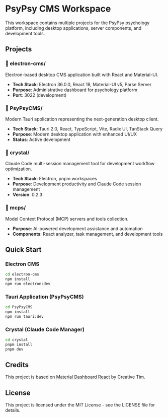 # PsyPsy CMS Workspace

This workspace contains multiple projects for the PsyPsy psychology platform, including desktop applications, server components, and development tools.

## Projects

### 📱 electron-cms/
Electron-based desktop CMS application built with React and Material-UI.
- **Tech Stack**: Electron 36.0.0, React 18, Material-UI v5, Parse Server
- **Purpose**: Administrative dashboard for psychology platform
- **Port**: 3022 (development)

### 🔧 PsyPsyCMS/
Modern Tauri application representing the next-generation desktop client.
- **Tech Stack**: Tauri 2.0, React, TypeScript, Vite, Radix UI, TanStack Query
- **Purpose**: Modern desktop application with enhanced UI/UX
- **Status**: Active development

### 💎 crystal/
Claude Code multi-session management tool for development workflow optimization.
- **Tech Stack**: Electron, pnpm workspaces
- **Purpose**: Development productivity and Claude Code session management
- **Version**: 0.2.3

### 🔌 mcps/
Model Context Protocol (MCP) servers and tools collection.
- **Purpose**: AI-powered development assistance and automation
- **Components**: React analyzer, task management, and development tools

## Quick Start

### Electron CMS
```bash
cd electron-cms
npm install
npm run electron:dev
```

### Tauri Application (PsyPsyCMS)
```bash
cd PsyPsyCMS
npm install
npm run tauri:dev
```

### Crystal (Claude Code Manager)
```bash
cd crystal
pnpm install
pnpm dev
```

## Credits

This project is based on [Material Dashboard React](https://github.com/creativetimofficial/material-dashboard-react) by Creative Tim.

## License

This project is licensed under the MIT License - see the LICENSE file for details. 